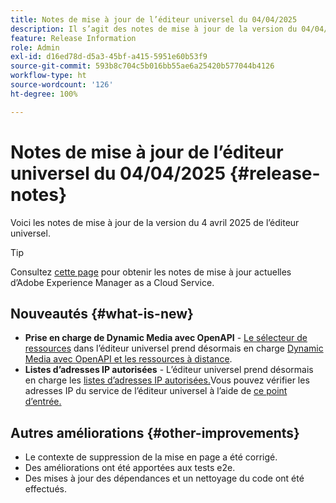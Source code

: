 ```yaml
---
title: Notes de mise à jour de l’éditeur universel du 04/04/2025
description: Il s’agit des notes de mise à jour de la version du 04/04/2025 de l’éditeur universel.
feature: Release Information
role: Admin
exl-id: d16ed78d-d5a3-45bf-a415-5951e60b53f9
source-git-commit: 593b8c704c5b016bb55ae6a25420b577044b4126
workflow-type: ht
source-wordcount: '126'
ht-degree: 100%

---
```



# Notes de mise à jour de l’éditeur universel du 04/04/2025 {#release-notes}

Voici les notes de mise à jour de la version du 4 avril 2025 de l’éditeur universel.

>[!TIP]
>
>Consultez [cette page](/help/release-notes/release-notes-cloud/release-notes-current.md) pour obtenir les notes de mise à jour actuelles d’Adobe Experience Manager as a Cloud Service.

## Nouveautés {#what-is-new}

* **Prise en charge de Dynamic Media avec OpenAPI** - [Le sélecteur de ressources](/help/assets/overview-asset-selector.md#repository-switcher) dans l’éditeur universel prend désormais en charge [Dynamic Media avec OpenAPI et les ressources à distance](/help/assets/integrate-remote-approved-assets-with-sites.md).
* **Listes d’adresses IP autorisées** - L’éditeur universel prend désormais en charge les [listes d’adresses IP autorisées.](/help/implementing/cloud-manager/ip-allow-lists/introduction.md#universal-editor)Vous pouvez vérifier les adresses IP du service de l’éditeur universel à l’aide de [ce point d’entrée.](http://universal-editor-service.adobe.io/ip-ranges)

## Autres améliorations {#other-improvements}

* Le contexte de suppression de la mise en page a été corrigé.
* Des améliorations ont été apportées aux tests e2e.
* Des mises à jour des dépendances et un nettoyage du code ont été effectués.

